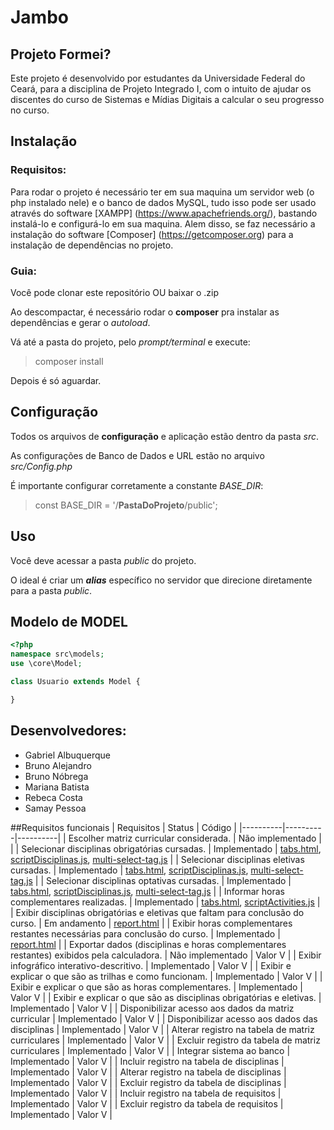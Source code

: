 # Jambo

## Projeto Formei?
Este projeto é desenvolvido por estudantes da Universidade Federal do Ceará, para a disciplina de Projeto Integrado I, com o intuito de ajudar os discentes do curso de Sistemas e Mídias Digitais a calcular o seu progresso no curso. 

## Instalação

### Requisitos:
Para rodar o projeto é necessário ter em sua maquina um servidor web (o php instalado nele) e o banco de dados MySQL, tudo isso pode ser usado através do software [XAMPP] (https://www.apachefriends.org/), bastando instalá-lo e configurá-lo em sua maquina. Alem disso, se faz necessário a instalação do software [Composer] (https://getcomposer.org) para a instalação de dependências no projeto.

### Guia:
Você pode clonar este repositório OU baixar o .zip

Ao descompactar, é necessário rodar o **composer** pra instalar as dependências e gerar o *autoload*.

Vá até a pasta do projeto, pelo *prompt/terminal* e execute:
> composer install

Depois é só aguardar.

## Configuração
Todos os arquivos de **configuração** e aplicação estão dentro da pasta *src*.

As configurações de Banco de Dados e URL estão no arquivo *src/Config.php*

É importante configurar corretamente a constante *BASE_DIR*:
> const BASE_DIR = '/**PastaDoProjeto**/public';

## Uso
Você deve acessar a pasta *public* do projeto.

O ideal é criar um ***alias*** específico no servidor que direcione diretamente para a pasta *public*.

## Modelo de MODEL
```php
<?php
namespace src\models;
use \core\Model;

class Usuario extends Model {

}
```

## Desenvolvedores:
- Gabriel Albuquerque
- Bruno Alejandro
- Bruno Nóbrega
- Mariana Batista
- Rebeca Costa
- Samay Pessoa

##Requisitos funcionais
| Requisitos | Status | Código |
|----------|----------|----------|
| Escolher matriz curricular considerada. | Não implementado |  |
| Selecionar disciplinas obrigatórias cursadas. | Implementado   | [tabs.html](https://github.com/SamayUFC/EquipeJambo-SQMF/blob/dev/pages/tabs.html), [scriptDisciplinas.js](https://github.com/SamayUFC/EquipeJambo-SQMF/blob/dev/js/scriptDisciplinas.js), [multi-select-tag.js](https://github.com/SamayUFC/EquipeJambo-SQMF/blob/dev/js/multi-select-dropdown.js) |
| Selecionar disciplinas eletivas cursadas. | Implementado | [tabs.html](https://github.com/SamayUFC/EquipeJambo-SQMF/blob/dev/pages/tabs.html), [scriptDisciplinas.js](https://github.com/SamayUFC/EquipeJambo-SQMF/blob/dev/js/scriptDisciplinas.js), [multi-select-tag.js](https://github.com/SamayUFC/EquipeJambo-SQMF/blob/dev/js/multi-select-dropdown.js)  |
| Selecionar disciplinas optativas cursadas. | Implementado   | [tabs.html](https://github.com/SamayUFC/EquipeJambo-SQMF/blob/dev/pages/tabs.html), [scriptDisciplinas.js](https://github.com/SamayUFC/EquipeJambo-SQMF/blob/dev/js/scriptDisciplinas.js), [multi-select-tag.js](https://github.com/SamayUFC/EquipeJambo-SQMF/blob/dev/js/multi-select-dropdown.js)  |
| Informar horas complementares realizadas. | Implementado   | [tabs.html](https://github.com/SamayUFC/EquipeJambo-SQMF/blob/dev/pages/tabs.html), [scriptActivities.js](https://github.com/SamayUFC/EquipeJambo-SQMF/blob/dev/js/scriptActivities.js)  |
| Exibir disciplinas obrigatórias e eletivas que faltam para conclusão do curso. | Em andamento   | [report.html](https://github.com/SamayUFC/EquipeJambo-SQMF/blob/dev/pages/report.html)  |
| Exibir horas complementares restantes necessárias para conclusão do curso. | Implementado   | [report.html](https://github.com/SamayUFC/EquipeJambo-SQMF/blob/dev/pages/report.html)  |
| Exportar dados (disciplinas e horas complementares restantes) exibidos pela calculadora. | Não implementado   | Valor V  |
| Exibir infográfico interativo-descritivo. | Implementado   | Valor V  |
| Exibir e explicar o que são as trilhas e como funcionam.  | Implementado   | Valor V  |
| Exibir e explicar o que são as horas complementares. | Implementado   | Valor V  |
| Exibir e explicar o que são as disciplinas obrigatórias e eletivas. | Implementado   | Valor V  |
| Disponibilizar acesso aos dados da matriz curricular  | Implementado   | Valor V  |
| Disponibilizar acesso aos dados das disciplinas | Implementado   | Valor V  |
| Alterar registro na tabela de matriz curriculares | Implementado   | Valor V  |
| Excluir registro da tabela de matriz curriculares | Implementado   | Valor V  |
| Integrar sistema ao banco  | Implementado   | Valor V  |
| Incluir registro na tabela de disciplinas  | Implementado   | Valor V  |
| Alterar registro na tabela de disciplinas | Implementado   | Valor V  |
| Excluir registro da tabela de disciplinas  | Implementado   | Valor V  |
| Incluir registro na tabela de requisitos | Implementado   | Valor V  |
| Excluir registro da tabela de requisitos | Implementado   | Valor V  |

